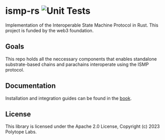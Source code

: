 # ismp-rs ![Unit Tests](https://github.com/polytope-labs/ismp-rs/actions/workflows/ci.yml/badge.svg)

Implementation of the Interoperable State Machine Protocol in Rust. This project is funded by the web3 foundation.

## Goals

This repo holds all the neccessary components that enables standalone substrate-based chains and parachains interoperate using the ISMP protocol.

## Documentation

Installation and integration guides can be found in the [book](https://ismp.polytope.technology).

## License

This library is licensed under the Apache 2.0 License, Copyright (c) 2023 Polytope Labs.
